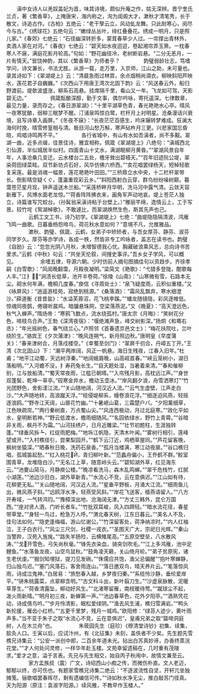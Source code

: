 <!-- { "loadSidebar": true } -->
　　滇中女诗人以羌奴盖妃为首，味其诗境，颇似升庵之作，姑无深辨。晋宁奎氏兰贞，著《繁香草》，上掩唐宋，海内称之，洵为闺阁大才。漱秋才清笔秀，长于散文，诗追古作。《古柏》五绝云：“老干孥云立，风动虬龙舞。只此耐寒心，阅尽今与古。”《绣球花》五绝句云：“嫩绿丛丛叶，绯红叠叠花。绣成一明月，只是照儿家。”《春郊》七绝云：“石径幽深转折多，蒙茸春草少人过。一帘撑出青林外，卖酒人家在对河。”《春夜》七绝云：“碧天如水夜迢迢，卷起湘帘弄玉箫。一枕春寒人不寐，满庭花影月轮高。”句如：“野花幽径冷，老树断岩悬。“二分无恙月，一片有情天。”皆饶神韵，其以《繁香草》为师者乎？
　　
　　韵璧弱龄壮志，笃嗜学问，诗文兼长，书法尤胜。从游一载，走万里，入京师，江山之助，未可量也。录其诗如下：《翠湖堤上》云：“清晨急雨过林霏，余点烟稍尚滴衣。柳映斜阳芦映水，莲花君子自巍巍。”《次西山下用唐王湾次北固下韵》云：“风送春云外，船归野渡前。堤欹波盛涨，柳系石高悬。挂席隔千里，看山又一年。飞龙如可驾，天影碧无边。”
　　
　　佩箴酝酿深醇，勤于文事，偶尔吟咏，寄托遥深。七律数章，最见力量，录而存之。《春日游翠湖》：“十里平湖草色青，春光艳艳水心亭。晴风一夜寒犹酿，弱柳三眠梦不醒。汀浦泉鸣惊白鹭，栏杆月上衬明星。沧桑漫话兴衰境，且写诗章入画屏。”《冬夜不寐》：“长夜茫茫百感生，吟床辗转梦难成。狂澜大海何时挽，晴雪修篁相与清。极目河山愁万斛，寒声砧杵月三更。兴悲家国忘昏晓，鸡唱诗鸣两不平。”
　　
　　各行省城中，有山有水如吾滇者，尚不多觏。翠湖一曲，近多点缀，佳景佳诗，雅宜相称。佩箴《翠湖堤上》八绝句：“滇城西北引仙源，半似城居半似村。四面青山十丈水，满湖眠柳月黄昏。”“翠湖风景自年年，人事沧桑几变迁。云水楼台二五处，檐牙耸出碧梧天。”“百年旧迹阮公堤，翠染荷田绿菜畦。双节新坊贞石好，风华仿佛六桥西。”“卖花唱罢绿杨天，短棹轻歌复采莲。最是消魂一幅景，莲花艳艳叶田田。”“三桥鼎立水中央，十二栏杆翠带长。倒影晴空疑くぐ，蓬瀛重现彩云乡。”“斜阳西射白云穿，群鸟纷纷噪树巅。暮霭苍茫星月现，钟声遥送木兰船。”“采莲桥畔月华明，洗马河中露气清。云敛天容新雁下，风博水面老龙惊。”“荷香阵阵拂衣来，画角军声动地哀。堤上苍茫人独立，诗篇谁写咒蛟台。（孙髯翁采滇诗粘于台壁上。）”雅丽芊绵，逸情云上，工于写景。较竹垞《鸳湖棹歌》，不敢遽比，而翠湖焕然生色，斯其先声也己。
　　
　　云鹤工文工书，诗乃初学。《翠湖堤上》七绝：“曲堤隐隐隔清波，鸿雁飞鸣一曲歌。日暮垂杨怨啼鸟，荷花秋水意如何？”意境不凡，允推雅品。
　　
　　漱秋、韵璧、佩箴、云鹤，女弟子中矫矫者，与吾女厚芬、静芬、淑芬同学岁久。厚芬等亦学诗，各成一帙，然皆非专工吟咏者，盖志在读书也。韵璧《自励》云：“忽忽光阴八月秋，未增智德我心忧。胸藏破浪乘风志，总向诗书苦里求。”云鹤《中秋》句云：“共坐天伦叙，间搜史事评。”吾乡女子学风，可以概见。
　　
　　余嗜五律，导源六朝。少时仿前人摘句图摘佳句以资趋步。齐徐孝嗣《白雪歌》：“风闺晚翻霭，月殿夜凝明。”梁简文《艳歌》：“弋猎多登陇，酣歌每人丰。”江扌：“涧渍长低草，池开半卷荷。”徐陵《山斋》：“山寒微有雪，石路本无尘。砌水何年满，檐桐几度春。”庾信《寻周处士》：“泉飞疑度雨，云积似重楼。”又《咏屏风》：“逍遥游桂苑，寂绝到桃源。”《桑落酒》：“霜风乱飘弃，寒水细澄沙。”薛道衡《昔昔盐》：“水溢芙蓉沼，花飞桃李蹊。”“蟠龙随镜隐，彩凤逐帷低。惊魂同夜鹊，倦寝听晨鸡。暗牖悬珠网，空梁落燕泥。”又《晚夏》：“高天澄远色，秋气入蝉声。”隋炀帝：“寒鸦飞数点，流水绕孤村。”唐太宗《月晦》：“笑树花分色，啼枝鸟合声。”王勃《深湾夜宿》：“堰绝滩声急，峰交树影深。”扬炯《和骞右丞》：“年光摇树色，春气绕兰心。”卢照邻《首春遗京邑文士》：“梅花扶院吐，兰叶绕阶生。”骆宾王《夕次蒲津》：“晚风连朔气，新月照边秋。”唐明皇《早度蒲关》：“春来津树合，月落戍楼空。”《幸蜀至剑门》：“翠屏千仞合，丹嶂五丁开。”王湾《次北固山》下：“潮平两岸阔，风正一帆悬。海日生残夜，江春入旧年。”杜甫；“地平江动蜀，天远树浮秦。”“地阔蛾眉晚，山高岘首春。”“峡云笼树小，湖日落船明。”“入河蟾不没，扌寿药兔长生。”“自天题处湿，当暑着来清。”“春和催柳别，江与放船清。”“蜀天常夜雨，江槛已朝晴。”“入帘残月影，高枕远江声。”“身世双蓬鬓，乾坤一草亭。”砚寒金井水，檐动玉壶冰。”“岸风翻夕浪，舟雪洒寒灯”“竹光团野色，舍影漾江流。”“关山随地阔，河汉近人流。”“云气生虚壁，江声走白沙。”“大声随地转，高浪蹴天浮。”“缆侵堤柳系，幔卷浪花浮。”“细逐迫风燕，轻摇逐浪鸥。”“野寺江天阔，山扉花竹幽。”“十暑岷山葛，三霜楚户パ。“夕阳薰细草，江色映疏帘。”“两行秦树直，万点蜀山尖。”“风连西极动，月过北庭寒。”“政化平如水，皇明断若神。”“野云低渡水，檐雨细随风。”“名园依绿水，野竹上青霄。”“谷暗非关雨，枫丹不为霜。”“山河扶绣户，日月近雕梁。”“壮节初题柱，生涯独转蓬。”“绿垂风拆┺，红绽雨肥梅。”“地坼江帆隐，天清木叶闻。”“雾树行相引，莲峰望或开。”“入村樵径引，尝果梨园开。”“鹤下云汀近，鸡栖草屋同。”“芦花留客晚，枫树坐猿深。”“晒春秋日晚，洗药石泉香。”“孤月当楼满，寒江动夜扉。”“谷口樵归唱，孤城笛起愁。”“红入桃花Й，青归柳叶新。”“范蠡舟偏小，王乔鹤不群。”鲛室围青草，龙堆隐白沙。”“无名江上草，随意岭头云。”“碧知湖外草，红见海东云。”“池要山简马，月静庾公楼。”“晚凉看洗马，森木乱鸣蝉。”“翠干危栈竹，红腻小湖莲。”“池边沙旧白，湖外草新青。”“水流心不竞，云在意俱迟。”“江山如有待，花柳更无私。”“关山随地阔，河汉近人流。”“星垂平野板，月涌大江流。”“细雨鱼儿出，微风燕子斜。”“远鸥浮水净，轻燕受风斜。”“岸花飞送客，樯燕语留人。”“八方开寿域，一气转鸿钧。”“豫樟深出地、沧海阔无津。”“方丈三韩外，昆仑万国西。”“座对贤人酒，门听长者车。”“竹批双耳峻，风入四蹄轻。”“暗水流花径，春星带草堂。”“身轻一鸟过，枪急万人呼。”“渭北春天树，江东日暮云。”“美名人不及，佳句法如何。”“隐吏逢梅福，游山忆谢公。”“竹深留客处，荷净纳凉时。”“内人红袖泣，王子白衣行。”“风尘三尺剑，社稷一戎衣。”“圣图天广大，宗祀日光辉。”“秦山当警跸，汉苑入旌旄。”“路失羊肠险，云横雉尾高。”“五原空壁垒，八水散风涛。”“戈开雪色，弓矢尚秋毫。”“锋先衣染血，骑突剑吹毛。”“江上多鸿雁，池中足鲤鱼。”“水落鱼龙夜，山空鸟鼠秋。”“鼓角凌天籁，关山倚月轮。”“弟子贫原宪，诸生老伏虔。”“掘剑知埋狱，提刀见发硎。”“侏儒应共饱，渔父忌偏醒”“抱叶寒蝉静，归山独鸟迟。”“塞门风落石，客舍雨连山。”“落日邀双鸟，晴天养片云。”“笔落惊风雨，诗成泣鬼神。”白居易：“旅愁春入越，乡梦夜归秦。”“系缆怜沙静，垂纶爱岸平。”“骈朱桃露菜，点翠柳含明。”“古文科斗出，新叶翦刀生。”“沙虚泉脉散，泥暖草芽生。”“荷香清露坠，柳动好风生。”“北渚寒留雁，南枝暖待莺。”“蹴球尘不起，泼火雨新晴。”“明月初三夜，新蝉第一声。”“池边春草色，花外夕阳亭。”“酒熟凭花动，诗成倩鸟吟。”“步月怜清影，眠松爱绿阴。”“渔去风生浦，樵归雪满岩。”“鸭头新抡援，雁齿小红桥。”“五更千里梦，残月一城鸡。”欧阳修：“绿苔人迹少，黄叶雨声多。”当不亚于朱子之取“水流心不竞，云在意俱迟”，皇甫兄弟之取“猿啼洞庭树，人在木兰舟”也。
　　
　　朱筱园先生（庭珍）《穆清堂诗钞》初集、续集，脍灸人口。壬寅以后，应试汴州，有《北征集》未刻，盖佚者不少矣。先生题先雪樵兄诗集云：“公安一派创中郎，二百余年道未光。拈出白苏真妙谛，办香终蒸浣花堂。”“才人何处问灵修，一样华年赴玉楼。文苑幸留遗稿在，几时重有茂陵求。”爱才之意，溢于言表。先兄与先生相交，始自丙子秋闱中，故情文兼至云。
　　
　　家方盂族叔（震）广文，诗绍西山小痴之传，而微伤朴直。文人老迈，郁郁以终，亦可伤也。有题家雪樵兄诗集二绝云：“不逐波流性自坚，开轩兀坐独摊笺。骊歌唱罢春晖尽，剩有遗编信可传。”“诗如秋水净无尘，推白敲苏门径真。天为阳源（原注：袁淑字阳源。）续风雅，不教早作玉楼人。”
　　
